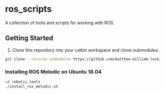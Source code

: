 # ros_scripts

A collection of tools and scripts for working with ROS.

## Getting Started

1. Clone this repository into your catkin workspace and clone submodules:

```bash
git clone --recurse-submodules https://github.com/matthew-william-lock/ros_scripts
```

### Installing ROS Melodic on Ubuntu 18.04

```bash
cd robotis_tools
./install_ros_melodic.sh
```